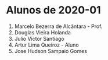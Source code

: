 # Alunos de 2020-01

1. Marcelo Bezerra de Alcântara - Prof.
2. Douglas Vieira Holanda
3. Julio Victor Santiago
4. Artur Lima Queiroz - Aluno
5. Jose Hudson Sampaio Gomes
